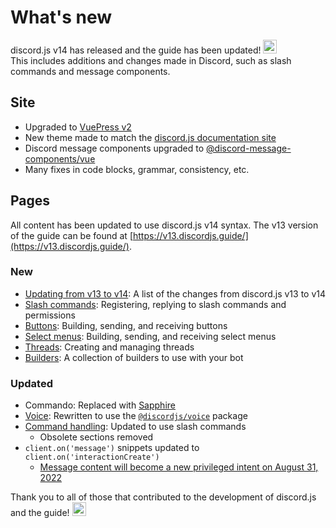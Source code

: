 <style scoped>
.emoji-container {
	display: inline-block;
}

.emoji-container .emoji-image {
	width: 1.375rem;
	height: 1.375rem;
	vertical-align: bottom;
}
</style>

# What's new

<DiscordMessages>
	<DiscordMessage profile="bot">
		<template #interactions>
			<DiscordInteraction
				profile="user"
				author="discord.js"
				:command="true"
			>upgrade</DiscordInteraction>
		</template>
		discord.js v14 has released and the guide has been updated!
		<span class="emoji-container">
			<img class="emoji-image" title="tada" src="https://twemoji.maxcdn.com/v/13.1.0/72x72/1f389.png" alt="" />
		</span>
		<br />
		This includes additions and changes made in Discord, such as slash commands and message components.
	</DiscordMessage>
</DiscordMessages>

## Site

- Upgraded to [VuePress v2](https://v2.vuepress.vuejs.org/)
- New theme made to match the [discord.js documentation site](https://discord.js.org/)
- Discord message components upgraded to [@discord-message-components/vue](https://github.com/Danktuary/discord-message-components/blob/main/packages/vue/README.md)
- Many fixes in code blocks, grammar, consistency, etc.

## Pages

All content has been updated to use discord.js v14 syntax. The v13 version of the guide can be found at [https://v13.discordjs.guide/](https://v13.discordjs.guide/).

### New

- [Updating from v13 to v14](/additional-info/changes-in-v14.md): A list of the changes from discord.js v13 to v14
- [Slash commands](/slash-commands/advanced-creation.md): Registering, replying to slash commands and permissions
- [Buttons](/interactions/buttons.md): Building, sending, and receiving buttons
- [Select menus](/interactions/select-menus.md): Building, sending, and receiving select menus
- [Threads](/popular-topics/threads.md): Creating and managing threads
- [Builders](/popular-topics/builders.md): A collection of builders to use with your bot

### Updated

- Commando: Replaced with [Sapphire](https://sapphirejs.dev/docs/Guide/getting-started/getting-started-with-sapphire)
- [Voice](/voice/): Rewritten to use the [`@discordjs/voice`](https://github.com/discordjs/discord.js/tree/main/packages/voice) package
- [Command handling](/creating-your-bot/command-handling.md/): Updated to use slash commands
	- Obsolete sections removed
- `client.on('message')` snippets updated to `client.on('interactionCreate')`
	- [Message content will become a new privileged intent on August 31, 2022](https://support-dev.discord.com/hc/en-us/articles/4404772028055)

<DiscordMessages>
	<DiscordMessage profile="bot">
		Thank you to all of those that contributed to the development of discord.js and the guide!
		<span class="emoji-container">
			<img class="emoji-image" title="heart" src="https://twemoji.maxcdn.com/v/14.0.0/72x72/2764.png" alt="" />
		</span>
	</DiscordMessage>
</DiscordMessages>
